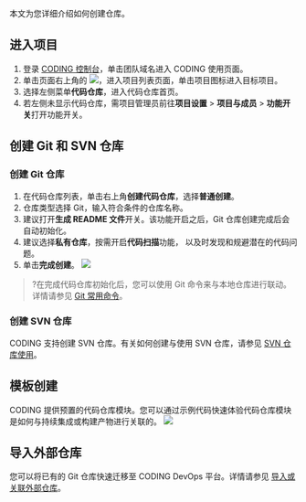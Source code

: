 本文为您详细介绍如何创建仓库。

## 进入项目

1. 登录 [CODING 控制台](https://console.cloud.tencent.com/coding)，单击团队域名进入 CODING 使用页面。
2. 单击页面右上角的 <img src ="https://main.qcloudimg.com/raw/d94a8e60dd3a41d0af07d72ae0e9d70e.png" style ="margin:0">，进入项目列表页面，单击项目图标进入目标项目。
3. 选择左侧菜单**代码仓库**，进入代码仓库首页。
4. 若左侧未显示代码仓库，需项目管理员前往**项目设置** > **项目与成员** > **功能开关**打开功能开关。

## 创建 Git 和 SVN 仓库[](id:common-create)

### 创建 Git 仓库[](id:git)
1.  在代码仓库列表，单击右上角**创建代码仓库**，选择**普通创建**。
2.  仓库类型选择 Git，输入符合条件的仓库名称。
3.  建议打开**生成 README 文件**开关。该功能开启之后，Git 仓库创建完成后会自动初始化。
4.  建议选择**私有仓库**，按需开启**代码扫描**功能， 以及时发现和规避潜在的代码问题。
5.  单击**完成创建**。
![](https://qcloudimg.tencent-cloud.cn/raw/c0a929a9bca5d68a515b594f43df9578.png)

>?在完成代码仓库初始化后，您可以使用 Git 命令来与本地仓库进行联动。详情请参见 [Git 常用命令](https://cloud.tencent.com/document/product/1112/64272)。

### 创建 SVN 仓库[](id:svn)
CODING 支持创建 SVN 仓库。有关如何创建与使用 SVN 仓库，请参见 [SVN 仓库使用](https://cloud.tencent.com/document/product/1112/64245)。

## 模板创建[](id:template-create)
CODING 提供预置的代码仓库模块。您可以通过示例代码快速体验代码仓库模块是如何与持续集成或构建产物进行关联的。
![](https://qcloudimg.tencent-cloud.cn/raw/bad44814725ff6642213bec79be122b8.png)

## 导入外部仓库[](id:import-create)

您可以将已有的 Git 仓库快速迁移至 CODING DevOps 平台。详情请参见 [导入或关联外部仓库](https://cloud.tencent.com/document/product/1112/64237)。
